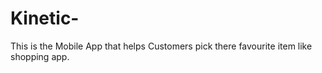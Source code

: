 # Kinetic-
This is the Mobile App that helps Customers pick  there favourite item like shopping app.
